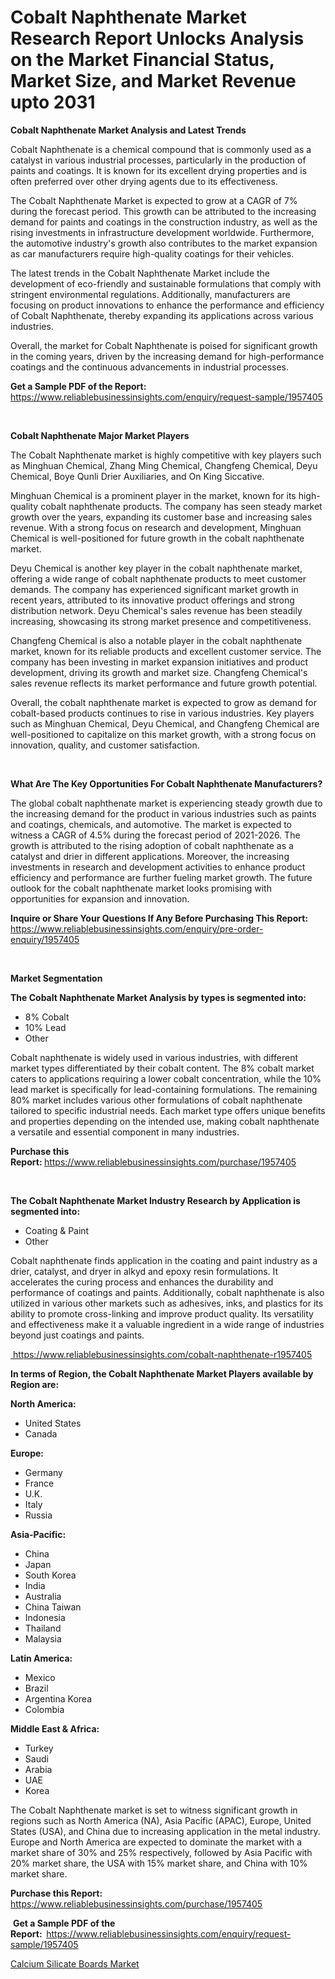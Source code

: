 <p><h1>Cobalt Naphthenate Market Research Report Unlocks Analysis on the Market Financial Status, Market Size, and Market Revenue upto 2031</h1></p><p><strong>Cobalt Naphthenate Market Analysis and Latest Trends</strong></p>
<p><p>Cobalt Naphthenate is a chemical compound that is commonly used as a catalyst in various industrial processes, particularly in the production of paints and coatings. It is known for its excellent drying properties and is often preferred over other drying agents due to its effectiveness.</p><p>The Cobalt Naphthenate Market is expected to grow at a CAGR of 7% during the forecast period. This growth can be attributed to the increasing demand for paints and coatings in the construction industry, as well as the rising investments in infrastructure development worldwide. Furthermore, the automotive industry's growth also contributes to the market expansion as car manufacturers require high-quality coatings for their vehicles.</p><p>The latest trends in the Cobalt Naphthenate Market include the development of eco-friendly and sustainable formulations that comply with stringent environmental regulations. Additionally, manufacturers are focusing on product innovations to enhance the performance and efficiency of Cobalt Naphthenate, thereby expanding its applications across various industries.</p><p>Overall, the market for Cobalt Naphthenate is poised for significant growth in the coming years, driven by the increasing demand for high-performance coatings and the continuous advancements in industrial processes.</p></p>
<p><strong>Get a Sample PDF of the Report:&nbsp;</strong> <a href="https://www.reliablebusinessinsights.com/enquiry/request-sample/1957405">https://www.reliablebusinessinsights.com/enquiry/request-sample/1957405</a></p>
<p>&nbsp;</p>
<p><strong>Cobalt Naphthenate Major Market Players</strong></p>
<p><p>The Cobalt Naphthenate market is highly competitive with key players such as Minghuan Chemical, Zhang Ming Chemical, Changfeng Chemical, Deyu Chemical, Boye Qunli Drier Auxiliaries, and On King Siccative. </p><p>Minghuan Chemical is a prominent player in the market, known for its high-quality cobalt naphthenate products. The company has seen steady market growth over the years, expanding its customer base and increasing sales revenue. With a strong focus on research and development, Minghuan Chemical is well-positioned for future growth in the cobalt naphthenate market.</p><p>Deyu Chemical is another key player in the cobalt naphthenate market, offering a wide range of cobalt naphthenate products to meet customer demands. The company has experienced significant market growth in recent years, attributed to its innovative product offerings and strong distribution network. Deyu Chemical's sales revenue has been steadily increasing, showcasing its strong market presence and competitiveness.</p><p>Changfeng Chemical is also a notable player in the cobalt naphthenate market, known for its reliable products and excellent customer service. The company has been investing in market expansion initiatives and product development, driving its growth and market size. Changfeng Chemical's sales revenue reflects its market performance and future growth potential.</p><p>Overall, the cobalt naphthenate market is expected to grow as demand for cobalt-based products continues to rise in various industries. Key players such as Minghuan Chemical, Deyu Chemical, and Changfeng Chemical are well-positioned to capitalize on this market growth, with a strong focus on innovation, quality, and customer satisfaction.</p></p>
<p>&nbsp;</p>
<p><strong>What Are The Key Opportunities For Cobalt Naphthenate Manufacturers?</strong></p>
<p><p>The global cobalt naphthenate market is experiencing steady growth due to the increasing demand for the product in various industries such as paints and coatings, chemicals, and automotive. The market is expected to witness a CAGR of 4.5% during the forecast period of 2021-2026. The growth is attributed to the rising adoption of cobalt naphthenate as a catalyst and drier in different applications. Moreover, the increasing investments in research and development activities to enhance product efficiency and performance are further fueling market growth. The future outlook for the cobalt naphthenate market looks promising with opportunities for expansion and innovation.</p></p>
<p><strong>Inquire or Share Your Questions If Any Before Purchasing This Report:</strong> <a href="https://www.reliablebusinessinsights.com/enquiry/pre-order-enquiry/1957405">https://www.reliablebusinessinsights.com/enquiry/pre-order-enquiry/1957405</a></p>
<p>&nbsp;</p>
<p><strong>Market Segmentation</strong></p>
<p><strong>The Cobalt Naphthenate Market Analysis by types is segmented into:</strong></p>
<p><ul><li>8% Cobalt</li><li>10% Lead</li><li>Other</li></ul></p>
<p><p>Cobalt naphthenate is widely used in various industries, with different market types differentiated by their cobalt content. The 8% cobalt market caters to applications requiring a lower cobalt concentration, while the 10% lead market is specifically for lead-containing formulations. The remaining 80% market includes various other formulations of cobalt naphthenate tailored to specific industrial needs. Each market type offers unique benefits and properties depending on the intended use, making cobalt naphthenate a versatile and essential component in many industries.</p></p>
<p><strong>Purchase this Report:&nbsp;</strong><a href="https://www.reliablebusinessinsights.com/purchase/1957405">https://www.reliablebusinessinsights.com/purchase/1957405</a></p>
<p>&nbsp;</p>
<p><strong>The Cobalt Naphthenate Market Industry Research by Application is segmented into:</strong></p>
<p><ul><li>Coating & Paint</li><li>Other</li></ul></p>
<p><p>Cobalt naphthenate finds application in the coating and paint industry as a drier, catalyst, and dryer in alkyd and epoxy resin formulations. It accelerates the curing process and enhances the durability and performance of coatings and paints. Additionally, cobalt naphthenate is also utilized in various other markets such as adhesives, inks, and plastics for its ability to promote cross-linking and improve product quality. Its versatility and effectiveness make it a valuable ingredient in a wide range of industries beyond just coatings and paints.</p></p>
<p><a href="https://www.reliablebusinessinsights.com/cobalt-naphthenate-r1957405">&nbsp;https://www.reliablebusinessinsights.com/cobalt-naphthenate-r1957405</a></p>
<p><strong>In terms of Region, the Cobalt Naphthenate Market Players available by Region are:</strong></p>
<p>
    <p> <strong> North America: </strong>
        <ul>
            <li>United States</li>
            <li>Canada</li>
        </ul>
        </p> 
    <p> <strong> Europe: </strong>
        <ul>
            <li>Germany</li>
            <li>France</li>
            <li>U.K.</li>
            <li>Italy</li>
            <li>Russia</li>
        </ul>
        </p> 
    <p> <strong> Asia-Pacific: </strong>
        <ul>
            <li>China</li>
            <li>Japan</li>
            <li>South Korea</li>
            <li>India</li>
            <li>Australia</li>
            <li>China Taiwan</li>
            <li>Indonesia</li>
            <li>Thailand</li>
            <li>Malaysia</li>
        </ul>
        </p> 
    <p> <strong> Latin America: </strong>
        <ul>
            <li>Mexico</li>
            <li>Brazil</li>
            <li>Argentina Korea</li>
            <li>Colombia</li>
        </ul>
        </p> 
    <p> <strong> Middle East & Africa: </strong>
        <ul>
            <li>Turkey</li>
            <li>Saudi</li>
            <li>Arabia</li>
            <li>UAE</li>
            <li>Korea</li>
        </ul>
    </p>
    </p>
<p><p>The Cobalt Naphthenate market is set to witness significant growth in regions such as North America (NA), Asia Pacific (APAC), Europe, United States (USA), and China due to increasing application in the metal industry. Europe and North America are expected to dominate the market with a market share of 30% and 25% respectively, followed by Asia Pacific with 20% market share, the USA with 15% market share, and China with 10% market share.</p></p>
<p><strong>Purchase this Report: </strong><a href="https://www.reliablebusinessinsights.com/purchase/1957405">https://www.reliablebusinessinsights.com/purchase/1957405</a></p>
<p>&nbsp;<strong>Get a Sample PDF of the Report:&nbsp;&nbsp;</strong><a href="https://www.reliablebusinessinsights.com/enquiry/request-sample/1957405">https://www.reliablebusinessinsights.com/enquiry/request-sample/1957405</a></p>
<p><strong></strong></p>
<p><p><a href="https://github.com/Airanohannonzb68e5pb53oc1/Market-Research-Report-List-3/blob/main/calcium-silicate-boards-market.md">Calcium Silicate Boards Market</a></p></p>